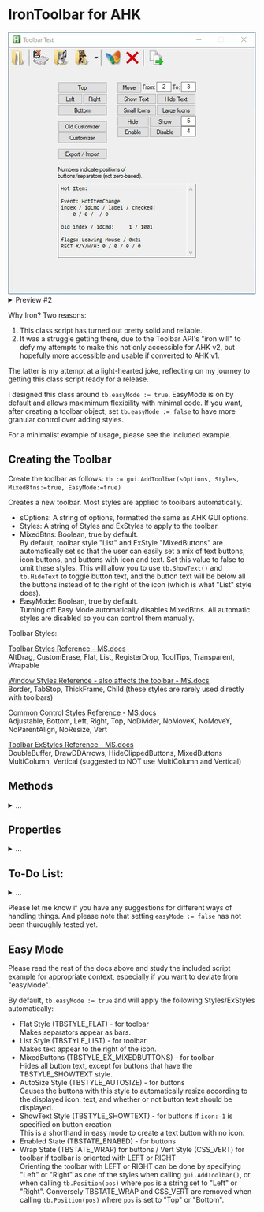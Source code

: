 # IronToolbar for AHK

<img src="images/preview.gif" />

<details>
<summary>Preview #2</summary>
<img src="images/Preview2.gif" />
</details>

Why Iron?  Two reasons:
1) This class script has turned out pretty solid and reliable.
2) It was a struggle getting there, due to the Toolbar API's "iron will" to defy my attempts to make this not only accessible for AHK v2, but hopefully more accessible and usable if converted to AHK v1.

The latter is my attempt at a light-hearted joke, reflecting on my journey to getting this class script ready for a release.

I designed this class around `tb.easyMode := true`.  EasyMode is on by default and allows maximimum flexibility with minimal code.  If you want, after creating a toolbar object, set `tb.easyMode := false` to have more granular control over adding styles.

For a minimalist example of usage, please see the included example.

## Creating the Toolbar

Create the toolbar as follows:
`tb := gui.AddToolbar(sOptions, Styles, MixedBtns:=true, EasyMode:=true)`

Creates a new toolbar.  Most styles are applied to toolbars automatically.

* sOptions: A string of options, formatted the same as AHK GUI options.
* Styles: A string of Styles and ExStyles to apply to the toolbar.
* MixedBtns: Boolean, true by default.\
By default, toolbar style "List" and ExStyle "MixedButtons" are automatically set so that the user can easily set a mix of text buttons, icon buttons, and buttons with icon and text.  Set this value to false to omit these styles.  This will allow you to use `tb.ShowText()` and `tb.HideText` to toggle button text, and the button text will be below all the buttons instead of to the right of the icon (which is what "List" style does).
* EasyMode: Boolean, true by default.\
Turning off Easy Mode automatically disables MixedBtns.  All automatic styles are disabled so you can control them manually.

Toolbar Styles:

[Toolbar Styles Reference - MS.docs](https://docs.microsoft.com/en-us/windows/win32/controls/toolbar-control-and-button-styles)\
AltDrag, CustomErase, Flat, List, RegisterDrop, ToolTips, Transparent, Wrapable

[Window Styles Reference - also affects the toolbar - MS.docs](https://docs.microsoft.com/en-us/windows/win32/winmsg/window-styles)\
Border, TabStop, ThickFrame, Child (these styles are rarely used directly with toolbars)

[Common Control Styles Reference - MS.docs](https://docs.microsoft.com/en-us/windows/win32/controls/common-control-styles)\
Adjustable, Bottom, Left, Right, Top, NoDivider, NoMoveX, NoMoveY, NoParentAlign, NoResize, Vert

[Toolbar ExStyles Reference - MS.docs](https://docs.microsoft.com/en-us/windows/win32/controls/toolbar-extended-styles)\
DoubleBuffer, DrawDDArrows, HideClippedButtons, MixedButtons\
MultiColumn, Vertical (suggested to NOT use MultiColumn and Vertical)

## Methods

<details>
<summary>...</summary>

### tb.Add(btn_array)

Usage: `tb.Add([btn_array])`

Adds buttons and separators to the toolbar.  When adding a separator, you only need to specify `{label:""}`.  Other buttons can be specified with nothing more than specifying `{label:"txt", icon:#}`, unless you want to add the other types of buttons that toolbar supports (ie. DropDown button, Check button, etc).  In this case you would need to specify all necessary `styles` and `states` to get the button and behavior you want.

The format for the btn_array is as follows:

```
btnArray := [ { label:"str", icon:int, styles:"str", states:"str" }
            , { ... }
            , { ... } ]
```

* label: Any string for button text.
* icon: Image List index for which icon to use (not zero-based).\
Specify `icon:-1` to make a text-only button (without an icon).
* styles: A space separated list of styles and exStyles to apply.
* states: A space separated list of states to apply.

[Toolbar Button Styles Reference](https://docs.microsoft.com/en-us/windows/win32/controls/toolbar-control-and-button-styles)\
AutoSize, Button, Check, CheckGroup, DropDown, Group, NoPrefix, Sep, ShowText, WholeDropDown

[Toolbar Button States Reference](https://docs.microsoft.com/en-us/windows/win32/controls/toolbar-button-states)\
Checked, Ellipses, Enabled, Hidden, Marked, Pressed, Wrap, Grayed

### tb.Count()
Usage: `result := tb.BtnCount()`

Returns the number of elements in the toolbar (including separators).

### tb.ClearButtons()
Usage: `tb.ClearButtons()`

Deletes all buttons on the toolbar.

### tb.CmdToIndex()
Usage: `idx := tb.CmdToIndex(idCmd)`

* idCmd: The button ID specified.  Use `tb.GetButton(idx)` to find a button's idCmd.

This is useful when using `tb.SendMsg()`.  Sometimes wParam or lParam will require the idCmd of a button instead of it's index.

### tb.Customizer()
Usage: `tb.Customizer()`

Invokes the improved Toolbar Customizer.  This customizer does everything the `OldCustomizer()` does, except that it will only hide buttons, not delete them.

### tb.Delete()
Usage: `tb.Delete(idx)`

* idx:  The 1-based index of the button to delete.

### tb.EnableButton()
Usage: `tb.EnableButton(idx, status)`

Sets button enabled / disabled status.

* idx: The 1-based index of the button to affect.
* status: TRUE or FALSE.  TRUE to enable the button, FALSE to disable it.

### tb.Export()
Usage: `map := tb.Export()`

Exports the current layout of the buttons.  States and styles are also preserved.  The output map is meant to be used with an object serializer in order to save it to disk.

Recommended serializer: [JSON](https://www.autohotkey.com/boards/viewtopic.php?f=83&t=74799&sid=3c11c9a47a6500664963402ec9ccb082)

### tb.HideButton()
Usage: `tb.HideButton(idx, status)`

* idx: The 1-based index of the button to affect.
* status: TRUE or FALSE.  TRUE to hide the button, FALSE to show it.

### tb.IL_Create()
Usage: `tb.IL_Create("IL_name", file_array [, Large_Icons := false])`

Creates an image list and populates it with specified files.  This was created as a means to easily store all the necessary data for an image list in order to duplicate it.  The duplication is necessary when using the alternate toolbar customizer, which is more effective at customizing the toolbar between sessions than the default built-in toolbar customizer.

* IL_name: Any name you want to give to the image list.
* file_array: `["file/icon_index", "file/icon_index", ...].`
* Large_Icons: false by default.

### tb.IL_Destroy()
Usage: `tb.IL_Destroy("IL_name")`

* IL_name: The string name of the specified Image List to destroy.

### tb.Import()
Usage: `tb.Import(map)`

* map: A previously exported map using `map := tb.Export()`.

Imports the specified layout of the buttons.  States and styles are also preserved.  The input map is meant to be loaded with an object serializer.

Recommended serializer: [JSON](https://www.autohotkey.com/boards/viewtopic.php?f=83&t=74799&sid=3c11c9a47a6500664963402ec9ccb082)

### tb.Insert()
Usage: `tb.Insert(btn_obj, index)`

Inserts the specified button at the specified index.  The button at the index, and all buttons with a higher index, will be moved to the left.

* btn_obj: this is the same as [btn_array] with tb.Add(), but you only pass one element.  If you try to pass more than one element you will get an error.\
EX: `[ { label:"str", icon:# } ]`

### tb.MoveButton()
Usage: `tb.MoveButton(idx, pos)`

* idx: The 1-based index of the button to be moved.
* pos: The 1-based index of the position to move the button to.\
Note that separators also have an index position.

### tb.OldCustomize()
Usage: `tb.OldCustomize()`

Use this to invoke the default windows Toolbar Customizer.  It is suggested to use `tb.Customizer()` instead.

### tb.Position()
Usage: `tb.Position(pos)`

* pos: One of the following strings:  top, bottom, left, right\
Default value is "top".

### tb.SendMsg()
Usage: `result := tb.SendMsg(msg, wParam, lParam)`

Not intended for causal use, however you can exercise very precise control over the toolbar and buttons by sending your own messages if desired.

### tb.SetImageList()
Usage: `tb.SetImageList(Default [, Hot := "", Pressed := "", Disabled := ""])`

* Default: The main image list for button icons.
* Hot: The image list that is used when the mouse hovers over a button. (Optional)
* Pressed: The image list used when a button is pressed. (Optional)
* Disabled: The image list used when a button is disabled. (Optional)

For most simple implementations, you only need to specify "Default".  All other parameters are optional.  Simply pass the "IL_name" used with .IL_Create() for any of the parameters you wish to use.  See IL_Create() above for more info.  If you want to change button icons, you can specify a different `Default` image list.  This is useful if you want to have small and large icons ready for on-the-fly switching.

### tb.ShowText()
Usage: `tb.ShowText(status)`

* status:  TRUE or FALSE.  TRUE to show text, FALSE to hide text.

</details>

## Properties

<details>
<summary>...</summary>

In addition to all the usual properties of a GUI control, you also have the following properties you can access and modify:

### tb.callback

String.  The default callback function is `tbEvent`.  You can change the name of the callback function by changing the value of this property.

Changing the default callback:
```
tb := gui.AddToolbar(...)       ; create the control
tb.callback := "my_callback"    ; change the name of the callback function
```


Default callback and parameters:
```
tbEvent(tb, lParam, dataObj) {
    ...
}
```

* tb: Toolbar Gui Control object resulting from `gui.AddToolbar()`
* lParam: Only provided for advanced usage.
* dataObj: Contains lots of info regarding the specified event.

dataObj Properties:

```
d props: { event:str, eventInt:int
         , index:int, idCmd:int, label:str, dims:{x:int, y:int, w:int, h:int}
         , hoverFlags:str, hoverFlagsInt:int
         , vKey:int, char:int
         , oldIndex:int, oldIdCmd:int, oldLabel:str }
```

[Toolbar WM_NOTIFY Events Reference - MS.docs](https://docs.microsoft.com/en-us/windows/win32/controls/bumper-toolbar-control-reference-notifications)\
dataObj Events:

```
events: LClick, LDClick, LDown, RClick, RDClick
        Char, KeyDown
        BeginDrag, DragOut, EndDrag
        DropDown
        DeletingButton
        HotItemChange
        
        - The following events fire but do not currently populate data in dataObj.
        CustomDraw, DupAccelerator, GetDispInfo, GetObject, GetTipInfo, MapAccelerator
        ReleasedCapture, ToolTipsCreated, WrapAccelerator, WrapHotItem
```

NOTE:  A few events have been renamed for consistency, ie. `LClick` was originally `NM_CLICK`, and `LDClick` was `NM_LDBLCLK`, etc.

### tb.easyMode

Boolean.  This is `true` by default.  If you set this to `false` then all the automatic handling and sizing of the toolbar is disabled.  You will mostly need to use `tb.SendMsg()` in several manual contexts in order to manage the toolbar with easyMode disabled, but all the built-in methods will still work for basic management.

### tb.hotItem

Integer.  Contains the current hot-item 1-based index.

### tb.hotItemID

Integer.  Contains the current hot-item idCmd.

### tb.hwnd

Pointer.  Stores the toolbar hwnd.

### tb.name

String.  Stores the `vName` of the control if specified in options when calling `gui.AddToolbar()`.

### tb.txtSpacing

Integer.  Stores the number of spaces to automatically add to the left of button text (label) when `easyMode` is enabled and when `icon:-1` is specified on button creation with `tb.Add()` (which creates a text-only button, without icon).  For most non-fixed width fonts, 2 spaces should suffice.  The default value is 2.  Without adding these spaces, the button text (without an icon) would not appear centered and ends up left-aligned.

Please see the example script.

### tb.type

String.  This is always "Toolbar".  It is suggested to use a `vName` in options when creating the Toolbar so you can identify the control by name as well.

</details>

## To-Do List:

<details>
<summary>...</summary>

* Implement `CreateWindowEx()` to be able to add non-toolbar controls.  This will likely be in a separate class extension.
* Adding a few more properties (maybe).
* Testing for icons larger than 32 x 32.
* More testing with TB_SETBUTTONSIZE.
* Attempt to support automatic toolbar wrapping on window resize (not currently supported with `easyMode` enabled).
* Attempt to support Drop targets and TBN_GETOBJECT for drag-drop onto a toolbar.

</details>

Please let me know if you have any suggestions for different ways of handling things.  And please note that setting `easyMode := false` has not been thuroughly tested yet.

## Easy Mode
Please read the rest of the docs above and study the included script example for appropriate context, especially if you want to deviate from "easyMode".

By default, `tb.easyMode := true` and will apply the following Styles/ExStyles automatically:
* Flat Style (TBSTYLE_FLAT) - for toolbar\
Makes separators appear as bars.
* List Style (TBSTYLE_LIST) - for toolbar\
Makes text appear to the right of the icon.
* MixedButtons (TBSTYLE_EX_MIXEDBUTTONS) - for toolbar\
Hides all button text, except for buttons that have the TBSTYLE_SHOWTEXT style.
* AutoSize Style (TBSTYLE_AUTOSIZE) - for buttons\
Causes the buttons with this style to automatically resize according to the displayed icon, text, and whether or not button text should be displayed.
* ShowText Style (TBSTYLE_SHOWTEXT) - for buttons if `icon:-1` is specified on button creation\
This is a shorthand in easy mode to create a text button with no icon.
* Enabled State (TBSTATE_ENABED) - for buttons
* Wrap State (TBSTATE_WRAP) for buttons / Vert Style (CSS_VERT) for toolbar if toolbar is oriented with LEFT or RIGHT\
Orienting the toolbar with LEFT or RIGHT can be done by specifying "Left" or "Right" as one of the styles when calling `gui.AddToolbar()`, or when calling `tb.Position(pos)` where `pos` is a string set to "Left" or "Right".  Conversely TBSTATE_WRAP and CSS_VERT are removed when calling `tb.Position(pos)` where `pos` is set to "Top" or "Bottom".